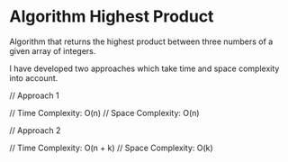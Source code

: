# Algorithm Highest Product

Algorithm that returns the highest product between three numbers of a given array of integers. 

I have developed two approaches which take time and space complexity into account.

// Approach 1

// Time Complexity: O(n)
// Space Complexity: O(n)


// Approach 2

// Time Complexity: O(n + k)
// Space Complexity: O(k)
